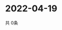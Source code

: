 # 2022-04-19
  共 0条

  <!-- BEGIN -->
  <!-- 最后更新时间Tue Apr 19 2022 06:09:00 GMT+0000 (Coordinated Universal Time) -->
  
  <!-- END -->
  
  